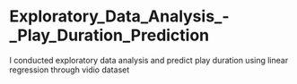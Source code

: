 # Exploratory_Data_Analysis_-_Play_Duration_Prediction
I conducted exploratory data analysis and predict play duration using linear regression through vidio dataset
